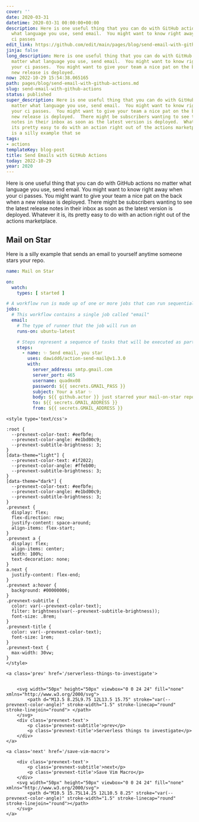 ```yaml
---
cover: ''
date: 2020-03-31
datetime: 2020-03-31 00:00:00+00:00
description: Here is one useful thing that you can do with GitHub actions no matter
  what language you use, send email.  You might want to know right away when your
  ci passes
edit_link: https://github.com/edit/main/pages/blog/send-email-with-github-actions.md
jinja: false
long_description: Here is one useful thing that you can do with GitHub actions no
  matter what language you use, send email.  You might want to know right away when
  your ci passes.  You might want to give your team a nice pat on the back when a
  new release is deployed.
now: 2022-10-29 15:54:38.065165
path: pages/blog/send-email-with-github-actions.md
slug: send-email-with-github-actions
status: published
super_description: Here is one useful thing that you can do with GitHub actions no
  matter what language you use, send email.  You might want to know right away when
  your ci passes.  You might want to give your team a nice pat on the back when a
  new release is deployed.  There might be subscribers wanting to see the latest release
  notes in their inbox as soon as the latest version is deployed.  Whatever it is,
  its pretty easy to do with an action right out of the actions marketplace. Here
  is a silly example that se
tags:
- actions
templateKey: blog-post
title: Send Emails with GitHub Actions
today: 2022-10-29
year: 2020
---
```


Here is one useful thing that you can do with GitHub actions no matter what language you use, send email.  You might want to know right away when your ci passes.  You might want to give your team a nice pat on the back when a new release is deployed.  There might be subscribers wanting to see the latest release notes in their inbox as soon as the latest version is deployed.  Whatever it is, its pretty easy to do with an action right out of the actions marketplace.

## Mail on Star

Here is a silly example that sends an email to yourself anytime someone stars your repo.

``` yml
name: Mail on Star

on:
  watch:
    types: [ started ]

# A workflow run is made up of one or more jobs that can run sequentially or in parallel
jobs:
  # This workflow contains a single job called "email"
  email:
    # The type of runner that the job will run on
    runs-on: ubuntu-latest

    # Steps represent a sequence of tasks that will be executed as part of the job
    steps:
      - name: ✨ Send email, you star
        uses: dawidd6/action-send-mail@v1.3.0
        with:
          server_address: smtp.gmail.com
          server_port: 465
          username: quadmx08
          password: ${{ secrets.GMAIL_PASS }}
          subject: Your a star ✨
          body: ${{ github.actor }} just starred your mail-on-star repo!!! ${{ github.repository }}
          to: ${{ secrets.GMAIL_ADDRESS }}
          from: ${{ secrets.GMAIL_ADDRESS }}
```
<div class='prevnext'>

    <style type='text/css'>

    :root {
      --prevnext-color-text: #eefbfe;
      --prevnext-color-angle: #e1bd00c9;
      --prevnext-subtitle-brightness: 3;
    }
    [data-theme="light"] {
      --prevnext-color-text: #1f2022;
      --prevnext-color-angle: #ffeb00;
      --prevnext-subtitle-brightness: 3;
    }
    [data-theme="dark"] {
      --prevnext-color-text: #eefbfe;
      --prevnext-color-angle: #e1bd00c9;
      --prevnext-subtitle-brightness: 3;
    }
    .prevnext {
      display: flex;
      flex-direction: row;
      justify-content: space-around;
      align-items: flex-start;
    }
    .prevnext a {
      display: flex;
      align-items: center;
      width: 100%;
      text-decoration: none;
    }
    a.next {
      justify-content: flex-end;
    }
    .prevnext a:hover {
      background: #00000006;
    }
    .prevnext-subtitle {
      color: var(--prevnext-color-text);
      filter: brightness(var(--prevnext-subtitle-brightness));
      font-size: .8rem;
    }
    .prevnext-title {
      color: var(--prevnext-color-text);
      font-size: 1rem;
    }
    .prevnext-text {
      max-width: 30vw;
    }
    </style>
    
    <a class='prev' href='/serverless-things-to-investigate'>
    

        <svg width="50px" height="50px" viewbox="0 0 24 24" fill="none" xmlns="http://www.w3.org/2000/svg">
            <path d="M13.5 8.25L9.75 12L13.5 15.75" stroke="var(--prevnext-color-angle)" stroke-width="1.5" stroke-linecap="round" stroke-linejoin="round"> </path>
        </svg>
        <div class='prevnext-text'>
            <p class='prevnext-subtitle'>prev</p>
            <p class='prevnext-title'>Serverless things to investigate</p>
        </div>
    </a>
    
    <a class='next' href='/save-vim-macro'>
    
        <div class='prevnext-text'>
            <p class='prevnext-subtitle'>next</p>
            <p class='prevnext-title'>Save Vim Macro</p>
        </div>
        <svg width="50px" height="50px" viewbox="0 0 24 24" fill="none" xmlns="http://www.w3.org/2000/svg">
            <path d="M10.5 15.75L14.25 12L10.5 8.25" stroke="var(--prevnext-color-angle)" stroke-width="1.5" stroke-linecap="round" stroke-linejoin="round"></path>
        </svg>
    </a>
  </div>